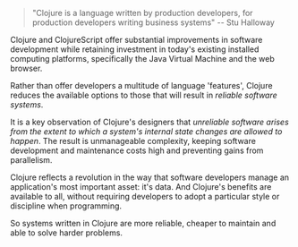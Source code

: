 > "Clojure is a language written by production developers, for production developers writing business systems" -- Stu Halloway

Clojure and ClojureScript offer substantial improvements in software development while retaining investment in today's existing installed computing platforms, specifically the Java Virtual Machine and the web browser.

Rather than offer developers a multitude of language 'features', Clojure reduces the available options to those that will result in _reliable software systems_.

It is a key observation of Clojure's designers that _unreliable software arises from the extent to which a system's internal state changes are allowed to happen_. The result is unmanageable complexity, keeping software development and maintenance costs high and preventing gains from  parallelism.

Clojure reflects a revolution in the way that software developers manage an application's most important asset: it's data. And Clojure's benefits are available to all, without requiring developers to adopt a particular style or discipline when programming.

So systems written in Clojure are more reliable, cheaper to maintain and able to solve harder problems.
